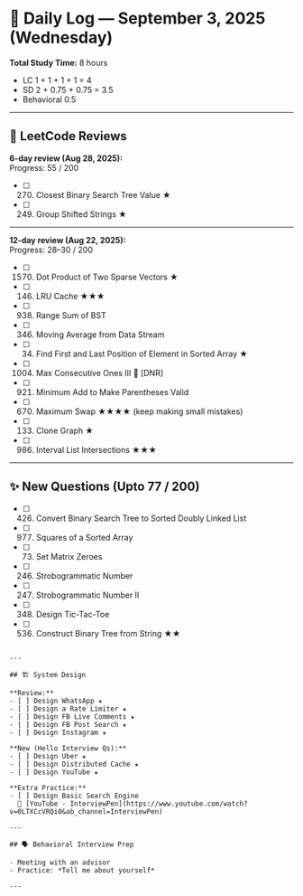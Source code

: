 # 📅 Daily Log — September 3, 2025 (Wednesday)
**Total Study Time:** 8 hours
- LC  1 + 1 + 1 + 1 = 4
- SD 2 + 0.75 + 0.75 = 3.5
- Behavioral  0.5 

---

## 🔁 LeetCode Reviews

**6-day review (Aug 28, 2025):**  
Progress: 55 / 200  
- [ ] 270. Closest Binary Search Tree Value ★  
- [ ] 249. Group Shifted Strings ★  

---

**12-day review (Aug 22, 2025):**  
Progress: 28–30 / 200  
- [ ] 1570. Dot Product of Two Sparse Vectors ★  
- [ ] 146. LRU Cache ★★★  
- [ ] 938. Range Sum of BST  
- [ ] 346. Moving Average from Data Stream  
- [ ] 34. Find First and Last Position of Element in Sorted Array ★  
- [ ] 1004. Max Consecutive Ones III 🚫 [DNR]  
- [ ] 921. Minimum Add to Make Parentheses Valid  
- [ ] 670. Maximum Swap ★★★★ (keep making small mistakes)  
- [ ] 133. Clone Graph ★  
- [ ] 986. Interval List Intersections ★★★  

---

## ✨ New Questions (Upto 77 / 200)

- [ ] 426. Convert Binary Search Tree to Sorted Doubly Linked List  
- [ ] 977. Squares of a Sorted Array  
- [ ] 73. Set Matrix Zeroes  
- [ ] 246. Strobogrammatic Number  
- [ ] 247. Strobogrammatic Number II  
- [ ] 348. Design Tic-Tac-Toe  
- [ ] 536. Construct Binary Tree from String ★★  

~~~ ✅ DONE ~~~

---

## 🏗️ System Design

**Review:**  
- [ ] Design WhatsApp ★  
- [ ] Design a Rate Limiter ★  
- [ ] Design FB Live Comments ★  
- [ ] Design FB Post Search ★  
- [ ] Design Instagram ★  

**New (Hello Interview Qs):**  
- [ ] Design Uber ★  
- [ ] Design Distributed Cache ★  
- [ ] Design YouTube ★  

**Extra Practice:**  
- [ ] Design Basic Search Engine  
  🔗 [YouTube - InterviewPen](https://www.youtube.com/watch?v=0LTXCcVRQi0&ab_channel=InterviewPen)  

---

## 🗣️ Behavioral Interview Prep

- Meeting with an advisor  
- Practice: *Tell me about yourself*  

---